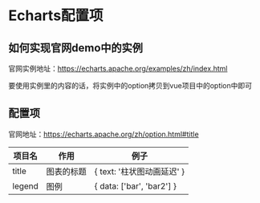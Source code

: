 # Echarts配置项
## 如何实现官网demo中的实例
官网实例地址：https://echarts.apache.org/examples/zh/index.html

要使用实例里的内容的话，将实例中的option拷贝到vue项目中的option中即可

## 配置项

官网地址：https://echarts.apache.org/zh/option.html#title

项目名 | 作用 | 例子
--- | --- | ---
title | 图表的标题 | { text: '柱状图动画延迟' }
legend | 图例 | { data: ['bar', 'bar2'] }